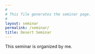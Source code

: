 ```yaml
---
#
# This file generates the seminar page.
#
layout: seminar
permalink: /seminar/
title: Desert Seminar
---
```


This seminar is organized by me.